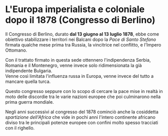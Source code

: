 # L'Europa imperialista e coloniale dopo il 1878 (Congresso di Berlino)

Il Congresso di Berlino, durato **dal 13 giugno al 13 luglio 1878**, ebbe come
obiettivo stabilizzare i territori nei Balcani dopo la *Pace di Santo Stefano*
firmata qualche mese prima tra Russia, la vincitrice nel conflitto, e l'Impero
Ottomano.

Con il trattato firmato in questa sede ottennero l'indipendenza Serbia, Romania
e il Montenegro, venne invece solo ridimensionata la già indipendente Bulgaria.\
Venne così limitata l'influenza russa in Europa, venne invece del tutto a
mancare quella turca.

Questo congresso seppure con lo scopo di cercare la pace mise in realtà in moto
delle discordie tra le varie nazioni europee che poi culminarono nella prima
guerra mondiale.

Negli anni successivi al congresso del 1878 cominciò anche la cosiddetta
*spartizione dell'Africa* che vide in pochi anni l'intero continente africano
diviso tra le principali potenze europee con confini molto spesso tracciati con
il righello.
